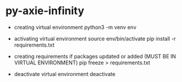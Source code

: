 # py-axie-infinity

* creating virtual environment
python3 -m venv env

* activating virtual environment
source env/bin/activate
pip install -r requirements.txt

* creating requirements if packages updated or added (MUST BE IN VIRTUAL ENVIRONMENT)
pip freeze > requirements.txt

* deactivate virtual environment
deactivate